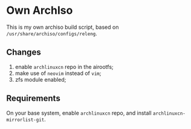 Own ArchIso
===========

  This is my own archiso build script, based on `/usr/share/archiso/configs/releng`.


Changes
-------

   1. enable `archlinuxcn` repo in the airootfs;
   2. make use of `neovim` instead of `vim`;
   3. zfs module enabled;

Requirements
------------

   On your base system, enable `archlinuxcn` repo, and install `archlinuxcn-mirrorlist-git`.
